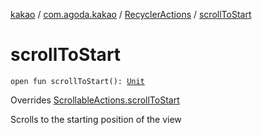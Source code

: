 [kakao](../../index.md) / [com.agoda.kakao](../index.md) / [RecyclerActions](index.md) / [scrollToStart](./scroll-to-start.md)

# scrollToStart

`open fun scrollToStart(): `[`Unit`](https://kotlinlang.org/api/latest/jvm/stdlib/kotlin/-unit/index.html)

Overrides [ScrollableActions.scrollToStart](../-scrollable-actions/scroll-to-start.md)

Scrolls to the starting position of the view

